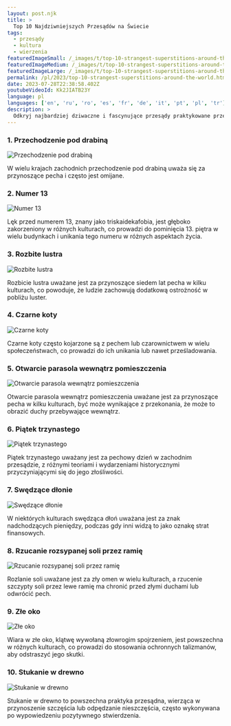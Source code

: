 ```yaml
---
layout: post.njk
title: >
  Top 10 Najdziwniejszych Przesądów na Świecie
tags:
  - przesądy
  - kultura
  - wierzenia
featuredImageSmall: /_images/t/top-10-strangest-superstitions-around-the-world-cover-pl-small.webp
featuredImageMedium: /_images/t/top-10-strangest-superstitions-around-the-world-cover-pl-medium.webp
featuredImageLarge: /_images/t/top-10-strangest-superstitions-around-the-world-cover-pl-large.webp
permalink: /pl/2023/top-10-strangest-superstitions-around-the-world.html
date: 2023-07-28T22:38:58.402Z
youtubeVideoId: Kk2JIATB23Y
language: pl
languages: ['en', 'ru', 'ro', 'es', 'fr', 'de', 'it', 'pt', 'pl', 'tr']
description: >
  Odkryj najbardziej dziwaczne i fascynujące przesądy praktykowane przez różne kultury na całym świecie.
---
```


### 1. Przechodzenie pod drabiną

![Przechodzenie pod drabiną](/_images/8/89141c945612aedcb601561b995948aa-medium.webp)

W wielu krajach zachodnich przechodzenie pod drabiną uważa się za przynoszące pecha i często jest omijane.

### 2. Numer 13

![Numer 13](/_images/5/57c9a71e71046f9c91bca8269b723123-medium.webp)

Lęk przed numerem 13, znany jako triskaidekafobia, jest głęboko zakorzeniony w różnych kulturach, co prowadzi do pominięcia 13. piętra w wielu budynkach i unikania tego numeru w różnych aspektach życia.

### 3. Rozbite lustra

![Rozbite lustra](/_images/c/c944eddd91b7b37691749a87f21b44ee-medium.webp)

Rozbicie lustra uważane jest za przynoszące siedem lat pecha w kilku kulturach, co powoduje, że ludzie zachowują dodatkową ostrożność w pobliżu luster.

### 4. Czarne koty

![Czarne koty](/_images/5/574d1fde4c0bf28743111c61e3c2a909-medium.webp)

Czarne koty często kojarzone są z pechem lub czarownictwem w wielu społeczeństwach, co prowadzi do ich unikania lub nawet prześladowania.

### 5. Otwarcie parasola wewnątrz pomieszczenia

![Otwarcie parasola wewnątrz pomieszczenia](/_images/7/72f4ce78643d6a6d608d3bc4704d8c79-medium.webp)

Otwarcie parasola wewnątrz pomieszczenia uważane jest za przynoszące pecha w kilku kulturach, być może wynikające z przekonania, że może to obrazić duchy przebywające wewnątrz.

### 6. Piątek trzynastego

![Piątek trzynastego](/_images/8/8f3de13d1c822392e992069142a92692-medium.webp)

Piątek trzynastego uważany jest za pechowy dzień w zachodnim przesądzie, z różnymi teoriami i wydarzeniami historycznymi przyczyniającymi się do jego złośliwości.

### 7. Swędzące dłonie

![Swędzące dłonie](/_images/3/33aba028c6e96059278cd982f120512d-medium.webp)

W niektórych kulturach swędząca dłoń uważana jest za znak nadchodzących pieniędzy, podczas gdy inni widzą to jako oznakę strat finansowych.

### 8. Rzucanie rozsypanej soli przez ramię

![Rzucanie rozsypanej soli przez ramię](/_images/3/3c48404cffe123232a1caf7a38f77ee2-medium.webp)

Rozlanie soli uważane jest za zły omen w wielu kulturach, a rzucenie szczypty soli przez lewe ramię ma chronić przed złymi duchami lub odwrócić pech.

### 9. Złe oko

![Złe oko](/_images/d/db533c8d41b185bc48bccc78e6f9a545-medium.webp)

Wiara w złe oko, klątwę wywołaną złowrogim spojrzeniem, jest powszechna w różnych kulturach, co prowadzi do stosowania ochronnych talizmanów, aby odstraszyć jego skutki.

### 10. Stukanie w drewno

![Stukanie w drewno](/_images/8/848b9ff1ed34b6233a97c554a93d58dd-medium.webp)

Stukanie w drewno to powszechna praktyka przesądna, wierząca w przynoszenie szczęścia lub odpędzanie nieszczęścia, często wykonywana po wypowiedzeniu pozytywnego stwierdzenia.

